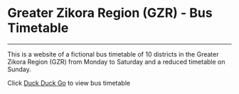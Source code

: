# Greater Zikora Region (GZR) - Bus Timetable

---

This is a website of a fictional bus timetable of 10 districts in the Greater Zikora Region (GZR) from Monday to Saturday and a reduced timetable on Sunday.

Click [Duck Duck Go](https://duckduckgo.com) to view bus timetable
